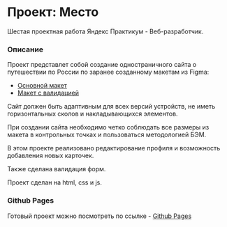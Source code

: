 # Проект: Место

Шестая проектная работа Яндекс Практикум - Веб-разработчик.

### Описание

Проект представлет собой создание одностраничного сайта о путешествии по России по заранее созданному макетам из Figma:

- [Основной макет](https://images.rbxcdn.com/93de166eb454c521a3c56dcd6653b4b2-app_icon_144.png)
- [Макет с валидацией](https://www.figma.com/file/kRVLKwYG3d1HGLvh7JFWRT/JavaScript.-Sprint-6?node-id=0%3A1)

Сайт должен быть адаптивным для всех версий устройств, не иметь горизонтальных сколов и накладывающихся элементов.

При создании сайта необходимо четко соблюдать все размеры из макета в контрольных точках и пользоваться методологией БЭМ.

В этом проекте реализовано редактирование профиля и возможность добавления новых карточек.

Также сделана валидация форм.

Проект сделан на html, css и js.

### Github Pages

Готовый проект можно посмотреть по ссылке - [Github Pages](https://kerbasi.github.io/mesto/)
